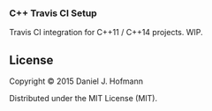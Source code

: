 ### C++ Travis CI Setup

Travis CI integration for C++11 / C++14 projects. WIP.

## License

Copyright © 2015 Daniel J. Hofmann

Distributed under the MIT License (MIT).
